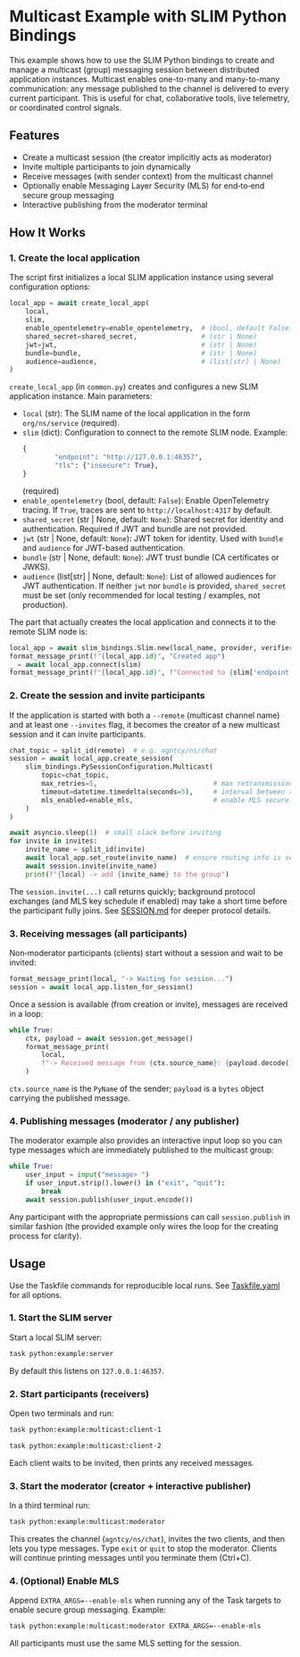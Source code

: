 # Multicast Example with SLIM Python Bindings

This example shows how to use the SLIM Python bindings to create and manage a
multicast (group) messaging session between distributed application instances.
Multicast enables one-to-many and many-to-many communication: any message
published to the channel is delivered to every current participant. This is
useful for chat, collaborative tools, live telemetry, or coordinated
control signals.

## Features
- Create a multicast session (the creator implicitly acts as moderator)
- Invite multiple participants to join dynamically
- Receive messages (with sender context) from the multicast channel
- Optionally enable Messaging Layer Security (MLS) for end‑to‑end secure group messaging
- Interactive publishing from the moderator terminal

## How It Works

### 1. Create the local application

The script first initializes a local SLIM application instance using several configuration options:

```python
local_app = await create_local_app(
    local,
    slim,
    enable_opentelemetry=enable_opentelemetry,  # (bool, default False)
    shared_secret=shared_secret,                # (str | None)
    jwt=jwt,                                    # (str | None)
    bundle=bundle,                              # (str | None)
    audience=audience,                          # (list[str] | None)
)
```



`create_local_app` (in `common.py`) creates and configures a new SLIM
application instance. Main parameters:



- `local` (str): The SLIM name of the local application in the form
    `org/ns/service` (required).
- `slim` (dict): Configuration to connect to the remote SLIM node. Example:
    ```python
    {
            "endpoint": "http://127.0.0.1:46357",
            "tls": {"insecure": True},
    }
    ```
    (required)
- `enable_opentelemetry` (bool, default: `False`): Enable OpenTelemetry
    tracing. If `True`, traces are sent to `http://localhost:4317` by default.
- `shared_secret` (str | None, default: `None`): Shared secret for identity and
    authentication. Required if JWT and bundle are not provided.
- `jwt` (str | None, default: `None`): JWT token for identity. Used with
    `bundle` and `audience` for JWT-based authentication.
- `bundle` (str | None, default: `None`): JWT trust bundle (CA certificates or
    JWKS).
- `audience` (list[str] | None, default: `None`): List of allowed audiences for
    JWT authentication.
If neither `jwt` nor `bundle` is provided, `shared_secret` must be set (only
recommended for local testing / examples, not production).

The part that actually creates the local application and connects it to the
remote SLIM node is:
```python
local_app = await slim_bindings.Slim.new(local_name, provider, verifier)
format_message_print(f"{local_app.id}", "Created app")
_ = await local_app.connect(slim)
format_message_print(f"{local_app.id}", f"Connected to {slim['endpoint']}")
```
### 2. Create the session and invite participants

If the application is started with both a `--remote` (multicast channel name) and
at least one `--invites` flag, it becomes the creator of a new
multicast session and it can invite participants.

```python
chat_topic = split_id(remote)  # e.g. agntcy/ns/chat
session = await local_app.create_session(
    slim_bindings.PySessionConfiguration.Multicast(
        topic=chat_topic,
        max_retries=5,                             # max retransmissions for lost messages
        timeout=datetime.timedelta(seconds=5),     # interval between retries
        mls_enabled=enable_mls,                    # enable MLS secure group messaging
    )
)

await asyncio.sleep(1)  # small slack before inviting
for invite in invites:
    invite_name = split_id(invite)
    await local_app.set_route(invite_name)  # ensure routing info is set
    await session.invite(invite_name)
    print(f"{local} -> add {invite_name} to the group")
```

The `session.invite(...)` call returns quickly; background protocol exchanges
(and MLS key schedule if enabled) may take a short time before the participant
fully joins. See [SESSION.md](../../../SESSION.md) for deeper protocol details.

### 3. Receiving messages (all participants)

Non‑moderator participants (clients) start without a session and wait to be
invited:

```python
format_message_print(local, "-> Waiting for session...")
session = await local_app.listen_for_session()
```

Once a session is available (from creation or invite), messages are received in a loop:

```python
while True:
    ctx, payload = await session.get_message()
    format_message_print(
        local,
        f"-> Received message from {ctx.source_name}: {payload.decode()}",
    )
```

`ctx.source_name` is the `PyName` of the sender; `payload` is a `bytes` object
carrying the published message.

### 4. Publishing messages (moderator / any publisher)

The moderator example also provides an interactive input loop so you can type
messages which are immediately published to the multicast group:

```python
while True:
    user_input = input("message> ")
    if user_input.strip().lower() in ("exit", "quit"):
        break
    await session.publish(user_input.encode())
```

Any participant with the appropriate permissions can call `session.publish` in
similar fashion (the provided example only wires the loop for the creating
process for clarity).


## Usage

Use the Taskfile commands for reproducible local runs. See
[Taskfile.yaml](../../Taskfile.yaml) for all options.

### 1. Start the SLIM server

Start a local SLIM server:

```bash
task python:example:server
```


By default this listens on `127.0.0.1:46357`.

### 2. Start participants (receivers)

Open two terminals and run:

```bash
task python:example:multicast:client-1
```

```bash
task python:example:multicast:client-2
```


Each client waits to be invited, then prints any received messages.

### 3. Start the moderator (creator + interactive publisher)

In a third terminal run:

```bash
task python:example:multicast:moderator
```


This creates the channel (`agntcy/ns/chat`), invites the two clients, and then
lets you type messages. Type `exit` or `quit` to stop the moderator. Clients
will continue printing messages until you terminate them (Ctrl+C).

### 4. (Optional) Enable MLS

Append `EXTRA_ARGS=--enable-mls` when running any of the Task targets to enable
secure group messaging. Example:

```bash
task python:example:multicast:moderator EXTRA_ARGS=--enable-mls
```

All participants must use the same MLS setting for the session.